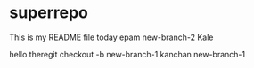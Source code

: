 # superrepo
This is my README file
today
epam
new-branch-2
Kale


hello theregit checkout -b new-branch-1
kanchan
 new-branch-1
